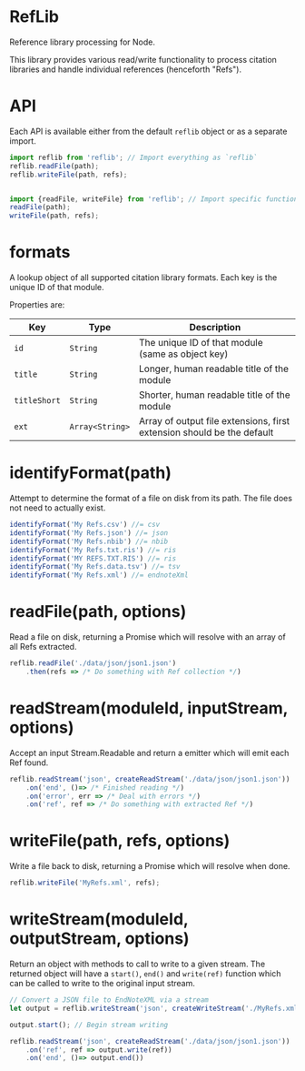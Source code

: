 RefLib
======
Reference library processing for Node.

This library provides various read/write functionality to process citation libraries and handle individual references (henceforth "Refs").


API
===
Each API is available either from the default `reflib` object or as a separate import.


```javascript
import reflib from 'reflib'; // Import everything as `reflib`
reflib.readFile(path);
reflib.writeFile(path, refs);


import {readFile, writeFile} from 'reflib'; // Import specific functions
readFile(path);
writeFile(path, refs);
```


formats
=======
A lookup object of all supported citation library formats.
Each key is the unique ID of that module.

Properties are:

| Key          | Type            | Description                                                            |
|--------------|-----------------|------------------------------------------------------------------------|
| `id`         | `String`        | The unique ID of that module (same as object key)                      |
| `title`      | `String`        | Longer, human readable title of the module                             |
| `titleShort` | `String`        | Shorter, human readable title of the module                            |
| `ext`        | `Array<String>` | Array of output file extensions, first extension should be the default |


identifyFormat(path)
====================
Attempt to determine the format of a file on disk from its path. The file does not need to actually exist.

```javascript
identifyFormat('My Refs.csv') //= csv
identifyFormat('My Refs.json') //= json
identifyFormat('My Refs.nbib') //= nbib
identifyFormat('My Refs.txt.ris') //= ris
identifyFormat('MY REFS.TXT.RIS') //= ris
identifyFormat('My Refs.data.tsv') //= tsv
identifyFormat('My Refs.xml') //= endnoteXml
```


readFile(path, options)
=======================
Read a file on disk, returning a Promise which will resolve with an array of all Refs extracted.

```javascript
reflib.readFile('./data/json/json1.json')
	.then(refs => /* Do something with Ref collection */)
```


readStream(moduleId, inputStream, options)
==========================================
Accept an input Stream.Readable and return a emitter which will emit each Ref found.

```javascript
reflib.readStream('json', createReadStream('./data/json/json1.json'))
	.on('end', ()=> /* Finished reading */)
	.on('error', err => /* Deal with errors */)
	.on('ref', ref => /* Do something with extracted Ref */)
```


writeFile(path, refs, options)
==============================
Write a file back to disk, returning a Promise which will resolve when done.

```javascript
reflib.writeFile('MyRefs.xml', refs);
```


writeStream(moduleId, outputStream, options)
============================================
Return an object with methods to call to write to a given stream.
The returned object will have a `start()`, `end()` and `write(ref)` function which can be called to write to the original input stream.

```javascript
// Convert a JSON file to EndNoteXML via a stream
let output = reflib.writeStream('json', createWriteStream('./MyRefs.xml'));

output.start(); // Begin stream writing

reflib.readStream('json', createReadStream('./data/json/json1.json'))
	.on('ref', ref => output.write(ref))
	.on('end', ()=> output.end())
```
